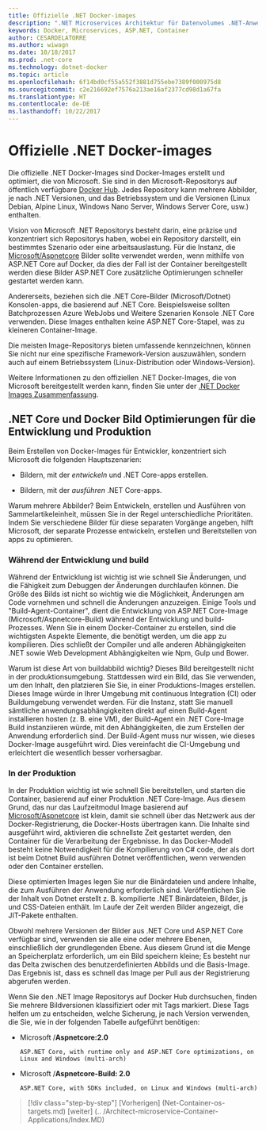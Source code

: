 ```yaml
---
title: Offizielle .NET Docker-images
description: ".NET Microservices Architektur für Datenvolumes .NET-Anwendungen | Offizielle .NET Docker-images"
keywords: Docker, Microservices, ASP.NET, Container
author: CESARDELATORRE
ms.author: wiwagn
ms.date: 10/18/2017
ms.prod: .net-core
ms.technology: dotnet-docker
ms.topic: article
ms.openlocfilehash: 6f14bd0cf55a552f3881d755ebe7389f000975d8
ms.sourcegitcommit: c2e216692ef7576a213ae16af2377cd98d1a67fa
ms.translationtype: HT
ms.contentlocale: de-DE
ms.lasthandoff: 10/22/2017
---
```

# <a name="official-net-docker-images"></a>Offizielle .NET Docker-images

Die offizielle .NET Docker-Images sind Docker-Images erstellt und optimiert, die von Microsoft. Sie sind in den Microsoft-Repositorys auf öffentlich verfügbare [Docker Hub](https://hub.docker.com/u/microsoft/). Jedes Repository kann mehrere Abbilder, je nach .NET Versionen, und das Betriebssystem und die Versionen (Linux Debian, Alpine Linux, Windows Nano Server, Windows Server Core, usw.) enthalten.

Vision von Microsoft .NET Repositorys besteht darin, eine präzise und konzentriert sich Repositorys haben, wobei ein Repository darstellt, ein bestimmtes Szenario oder eine arbeitsauslastung. Für die Instanz, die [Microsoft/Aspnetcore](https://hub.docker.com/r/microsoft/aspnetcore/) Bilder sollte verwendet werden, wenn mithilfe von ASP.NET Core auf Docker, da dies der Fall ist der Container bereitgestellt werden diese Bilder ASP.NET Core zusätzliche Optimierungen schneller gestartet werden kann.

Andererseits, beziehen sich die .NET Core-Bilder (Microsoft/Dotnet) Konsolen-apps, die basierend auf .NET Core. Beispielsweise sollten Batchprozessen Azure WebJobs und Weitere Szenarien Konsole .NET Core verwenden. Diese Images enthalten keine ASP.NET Core-Stapel, was zu kleineren Container-Image.

Die meisten Image-Repositorys bieten umfassende kennzeichnen, können Sie nicht nur eine spezifische Framework-Version auszuwählen, sondern auch auf einem Betriebssystem (Linux-Distribution oder Windows-Version).

Weitere Informationen zu den offiziellen .NET Docker-Images, die von Microsoft bereitgestellt werden kann, finden Sie unter der [.NET Docker Images Zusammenfassung](https://aka.ms/dotnetdockerimages).

## <a name="net-core-and-docker-image-optimizations-for-development-versus-production"></a>.NET Core und Docker Bild Optimierungen für die Entwicklung und Produktion

Beim Erstellen von Docker-Images für Entwickler, konzentriert sich Microsoft die folgenden Hauptszenarien:

-   Bildern, mit der *entwickeln* und .NET Core-apps erstellen.

-   Bildern, mit der *ausführen* .NET Core-apps.

Warum mehrere Abbilder? Beim Entwickeln, erstellen und Ausführen von Sammelartikeleinheit, müssen Sie in der Regel unterschiedliche Prioritäten. Indem Sie verschiedene Bilder für diese separaten Vorgänge angeben, hilft Microsoft, der separate Prozesse entwickeln, erstellen und Bereitstellen von apps zu optimieren.

### <a name="during-development-and-build"></a>Während der Entwicklung und build

Während der Entwicklung ist wichtig ist wie schnell Sie Änderungen, und die Fähigkeit zum Debuggen der Änderungen durchlaufen können. Die Größe des Bilds ist nicht so wichtig wie die Möglichkeit, Änderungen am Code vornehmen und schnell die Änderungen anzuzeigen. Einige Tools und "Build-Agent-Container", dient die Entwicklung von ASP.NET Core-Image (Microsoft/Aspnetcore-Build) während der Entwicklung und build-Prozesses. Wenn Sie in einem Docker-Container zu erstellen, sind die wichtigsten Aspekte Elemente, die benötigt werden, um die app zu kompilieren. Dies schließt der Compiler und alle anderen Abhängigkeiten .NET sowie Web Development Abhängigkeiten wie Npm, Gulp und Bower.

Warum ist diese Art von buildabbild wichtig? Dieses Bild bereitgestellt nicht in der produktionsumgebung. Stattdessen wird ein Bild, das Sie verwenden, um den Inhalt, den platzieren Sie Sie, in einer Produktions-Images erstellen. Dieses Image würde in Ihrer Umgebung mit continuous Integration (CI) oder Buildumgebung verwendet werden. Für die Instanz, statt Sie manuell sämtliche anwendungsabhängigkeiten direkt auf einen Build-Agent installieren hosten (z. B. eine VM), der Build-Agent ein .NET Core-Image Build instanziieren würde, mit den Abhängigkeiten, die zum Erstellen der Anwendung erforderlich sind. Der Build-Agent muss nur wissen, wie dieses Docker-Image ausgeführt wird. Dies vereinfacht die CI-Umgebung und erleichtert die wesentlich besser vorhersagbar.

### <a name="in-production"></a>In der Produktion

In der Produktion wichtig ist wie schnell Sie bereitstellen, und starten die Container, basierend auf einer Produktion .NET Core-Image. Aus diesem Grund, das nur das Laufzeitmodul Image basierend auf [Microsoft/Aspnetcore](https://hub.docker.com/r/microsoft/aspnetcore/) ist klein, damit sie schnell über das Netzwerk aus der Docker-Registrierung, die Docker-Hosts übertragen kann. Die Inhalte sind ausgeführt wird, aktivieren die schnellste Zeit gestartet werden, den Container für die Verarbeitung der Ergebnisse. In das Docker-Modell besteht keine Notwendigkeit für die Kompilierung von C\# code, der als dort ist beim Dotnet Build ausführen Dotnet veröffentlichen, wenn verwenden oder den Container erstellen.

Diese optimierten Images legen Sie nur die Binärdateien und andere Inhalte, die zum Ausführen der Anwendung erforderlich sind. Veröffentlichen Sie der Inhalt von Dotnet erstellt z. B. kompilierte .NET Binärdateien, Bilder, js und CSS-Dateien enthält. Im Laufe der Zeit werden Bilder angezeigt, die JIT-Pakete enthalten.

Obwohl mehrere Versionen der Bilder aus .NET Core und ASP.NET Core verfügbar sind, verwenden sie alle eine oder mehrere Ebenen, einschließlich der grundlegenden Ebene. Aus diesem Grund ist die Menge an Speicherplatz erforderlich, um ein Bild speichern kleine; Es besteht nur das Delta zwischen des benutzerdefinierten Abbilds und die Basis-Image. Das Ergebnis ist, dass es schnell das Image per Pull aus der Registrierung abgerufen werden.

Wenn Sie den .NET Image Repositorys auf Docker Hub durchsuchen, finden Sie mehrere Bildversionen klassifiziert oder mit Tags markiert. Diese Tags helfen um zu entscheiden, welche Sicherung, je nach Version verwenden, die Sie, wie in der folgenden Tabelle aufgeführt benötigen:

-   Microsoft /**Aspnetcore:2.0**

        ASP.NET Core, with runtime only and ASP.NET Core optimizations, on Linux and Windows (multi-arch)

-   Microsoft /**Aspnetcore-Build: 2.0**

        ASP.NET Core, with SDKs included, on Linux and Windows (multi-arch)


>[!div class="step-by-step"]
[Vorherigen] (Net-Container-os-targets.md) [weiter] (.. /Architect-microservice-Container-Applications/Index.MD)
